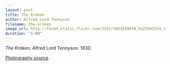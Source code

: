 ```yaml
---
layout: post
title: The Kraken
author: Alfred Lord Tennyson
filename: the-kraken
image_url: http://farm4.static.flickr.com/3157/3063549470_9a23942534_z.jpg
duration: "1:09"
---
```


_The Kraken_.  Alfred Lord Tennyson.  1830.

[Photography source](http://www.flickr.com/photos/haniamir/3063549470/).
